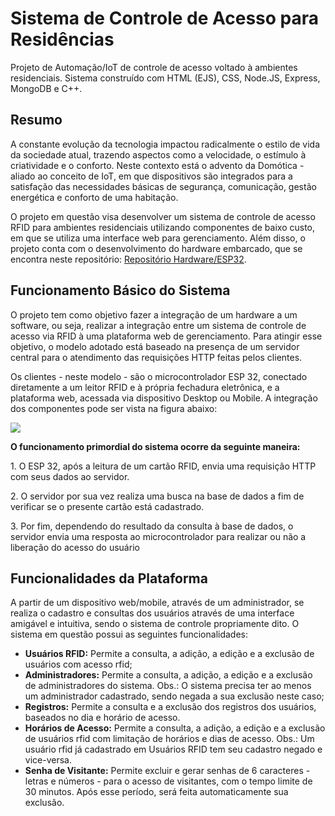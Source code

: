 <h1>Sistema de Controle de Acesso para Residências</h1>
<p>Projeto de Automação/IoT de controle de acesso voltado à ambientes residenciais. Sistema construído com HTML (EJS), CSS, Node.JS, Express, MongoDB e C++.</p>

<h2>Resumo</h2>
<p>A constante evolução da tecnologia impactou radicalmente o estilo de vida da sociedade 
atual, trazendo aspectos como a velocidade, o estímulo à criatividade e o conforto. Neste
contexto está o advento da Domótica - aliado ao conceito de IoT, em que dispositivos são
integrados para a satisfação das necessidades básicas de segurança, comunicação, gestão
energética e conforto de uma habitação.</p>
<p>O projeto em questão visa desenvolver um sistema 
de controle de acesso RFID para ambientes residenciais utilizando
componentes de baixo custo, em que se utiliza uma interface web para gerenciamento. Além disso, o projeto conta com o desenvolvimento do hardware embarcado,
que se encontra neste repositório: <a href="#">Repositório Hardware/ESP32</a>.</p>

<h2>Funcionamento Básico do Sistema</h2>
<p>O projeto tem como objetivo fazer a integração de
um hardware a um software, ou seja, realizar a integração entre um sistema de controle de
acesso via RFID à uma plataforma web de gerenciamento. Para atingir esse objetivo, o modelo
adotado está baseado na presença de um servidor central para o atendimento das requisições
HTTP feitas pelos clientes. </p>
<p> Os clientes - neste modelo - são o microcontrolador ESP 32,
conectado diretamente a um leitor RFID e à própria fechadura eletrônica, e a plataforma web,
acessada via dispositivo Desktop ou Mobile. A integração dos componentes pode ser vista na figura abaixo:</p>

<div width="900px" height="499px"><img src="https://user-images.githubusercontent.com/74880337/148081800-74e6ca6c-7df4-402f-b801-e70ef7234631.jpg"></div>

<p><b>O funcionamento primordial do sistema ocorre da seguinte maneira:</b></p>
<p>1. O ESP 32, após a leitura de um cartão RFID, envia uma requisição HTTP com seus
dados ao servidor.</p>
<p>2. O servidor por sua vez realiza uma busca na base de dados a fim de verificar se o
presente cartão está cadastrado.</p>
<p>3. Por fim, dependendo do resultado da consulta à base de dados, o servidor envia uma
resposta ao microcontrolador para realizar ou não a liberação do acesso do usuário</p>

<h2>Funcionalidades da Plataforma</h2>

<p>A partir de um dispositivo web/mobile, através de um administrador, se realiza o
cadastro e consultas dos usuários através de uma interface amigável e intuitiva, sendo o sistema
de controle propriamente dito. O sistema em questão possui as seguintes funcionalidades:</p>

<ul>
<li><b>Usuários RFID:</b> Permite a consulta, a adição, a edição e a exclusão de usuários com
acesso rfid;</li>
<li><b>Administradores:</b> Permite a consulta, a adição, a edição e a exclusão de
administradores do sistema. Obs.: O sistema precisa ter ao menos um administrador
cadastrado, sendo negada a sua exclusão neste caso;</li>
<li><b>Registros:</b> Permite a consulta e a exclusão dos registros dos usuários, baseados no dia
e horário de acesso.</li>
<li><b>Horários de Acesso:</b> Permite a consulta, a adição, a edição e a exclusão de usuários rfid
com limitação de horários e dias de acesso. Obs.: Um usuário rfid já cadastrado em
Usuários RFID tem seu cadastro negado e vice-versa.</li>
<li><b>Senha de Visitante:</b> Permite excluir e gerar senhas de 6 caracteres - letras e números -
para o acesso de visitantes, com o tempo limite de 30 minutos. Após esse período, será
feita automaticamente sua exclusão.</li>
</ul>
